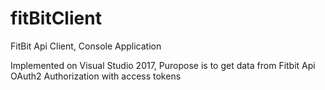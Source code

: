 # fitBitClient
FitBit Api Client, Console Application

Implemented on Visual Studio 2017,
Puropose is to get data from Fitbit Api
OAuth2 Authorization with access tokens

